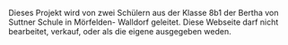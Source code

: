 Dieses Projekt wird von zwei Schülern aus der Klasse 8b1 der Bertha von Suttner Schule in Mörfelden- Walldorf geleitet.
Diese Webseite darf nicht bearbeitet, verkauf, oder als die eigene ausgegeben weden.
